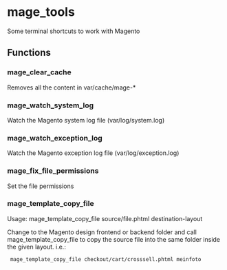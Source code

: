 mage_tools
==========

Some terminal shortcuts to work with Magento

Functions
---------

### mage_clear_cache
Removes all the content in var/cache/mage-*

### mage_watch_system_log
Watch the Magento system log file (var/log/system.log)

### mage_watch_exception_log
Watch the Magento exception log file (var/log/exception.log)

### mage_fix_file_permissions
Set the file permissions

### mage_template_copy_file
Usage: mage_template_copy_file source/file.phtml destination-layout

Change to the Magento design frontend or backend folder and call mage_template_copy_file to copy the source file into the same folder inside the given layout.
i.e.:
     
     mage_template_copy_file checkout/cart/crosssell.phtml meinfoto